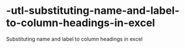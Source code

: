 # -utl-substituting-name-and-label-to-column-headings-in-excel
Substituting name and label to column headings in excel 
